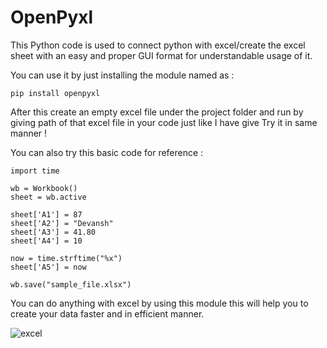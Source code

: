 # OpenPyxl

This Python code is used to connect python with excel/create the excel sheet with an easy and proper GUI format for understandable usage of it.

You can use it by just installing the module named as :

`pip install openpyxl`

After this create an empty excel file under the project folder and run by giving path of that excel file in your code just like I have give Try it in same manner !

You can also try this basic code for reference :

```from openpyxl import Workbook  
import time  
  
wb = Workbook()  
sheet = wb.active  
  
sheet['A1'] = 87  
sheet['A2'] = "Devansh"  
sheet['A3'] = 41.80  
sheet['A4'] = 10  
  
now = time.strftime("%x")  
sheet['A5'] = now  
  
wb.save("sample_file.xlsx") 
```

You can do anything with excel by using this module this will help you to create your data faster and in efficient manner.

![excel](https://user-images.githubusercontent.com/61353037/107564070-e061aa80-6c07-11eb-8b8d-d999bc056183.PNG)
